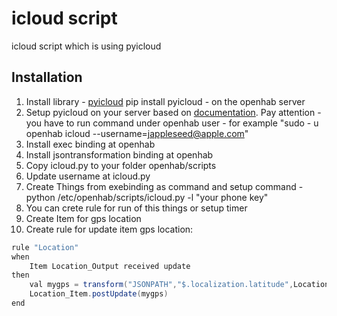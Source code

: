 # icloud script
icloud script which is using pyicloud

## Installation
1) Install library - [pyicloud](https://github.com/picklepete/pyicloud) pip install pyicloud - on the openhab server
2) Setup pyicloud on your server based on [documentation](https://github.com/picklepete/pyicloud). Pay attention - you have to run command under openhab user - for example "sudo - u openhab icloud --username=jappleseed@apple.com"
3) Install exec binding at openhab
4) Install jsontransformation binding at openhab
5) Copy icloud.py to your folder openhab/scripts
6) Update username at icloud.py
7) Create Things from exebinding as command and setup command - python /etc/openhab/scripts/icloud.py -l "your phone key"
8) You can crete rule for run of this things or setup timer
9) Create Item for gps location
10) Create rule for update item gps location:
```java
rule "Location"
when 
    Item Location_Output received update 
then
    val mygps = transform("JSONPATH","$.localization.latitude",Location_Output.state.toString)+","+transform("JSONPATH","$.localization.longitude",Location_Output.state.toString)
    Location_Item.postUpdate(mygps)    
end
```

